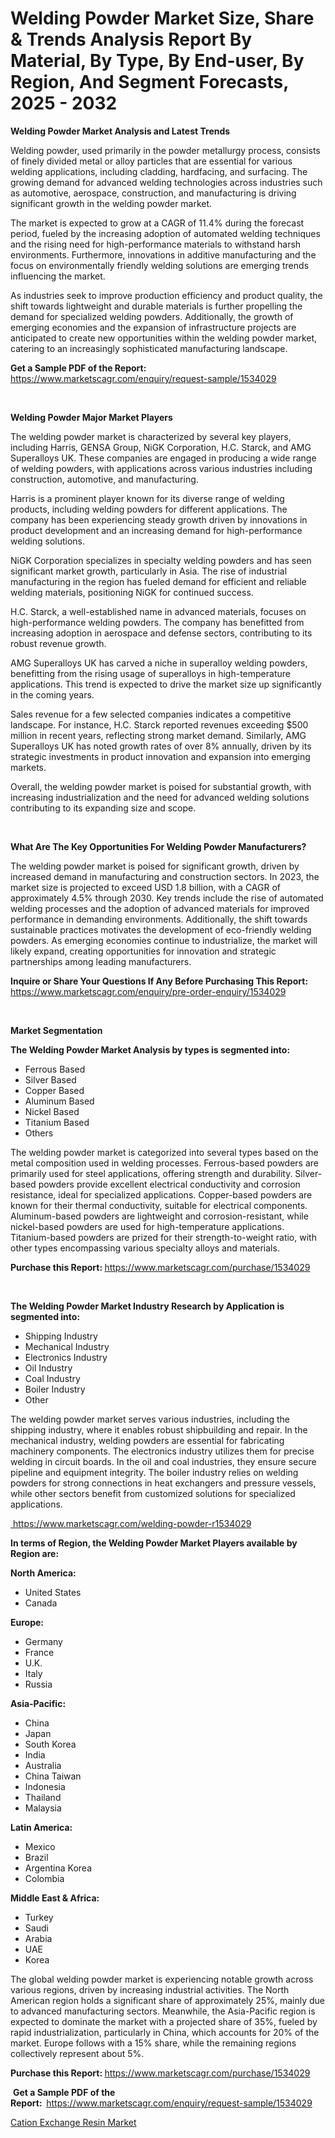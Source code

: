 <p><h1>Welding Powder Market Size, Share & Trends Analysis Report By Material, By Type, By End-user, By Region, And Segment Forecasts, 2025 - 2032</h1></p><p><strong>Welding Powder Market Analysis and Latest Trends</strong></p>
<p><p>Welding powder, used primarily in the powder metallurgy process, consists of finely divided metal or alloy particles that are essential for various welding applications, including cladding, hardfacing, and surfacing. The growing demand for advanced welding technologies across industries such as automotive, aerospace, construction, and manufacturing is driving significant growth in the welding powder market. </p><p>The market is expected to grow at a CAGR of 11.4% during the forecast period, fueled by the increasing adoption of automated welding techniques and the rising need for high-performance materials to withstand harsh environments. Furthermore, innovations in additive manufacturing and the focus on environmentally friendly welding solutions are emerging trends influencing the market. </p><p>As industries seek to improve production efficiency and product quality, the shift towards lightweight and durable materials is further propelling the demand for specialized welding powders. Additionally, the growth of emerging economies and the expansion of infrastructure projects are anticipated to create new opportunities within the welding powder market, catering to an increasingly sophisticated manufacturing landscape.</p></p>
<p><strong>Get a Sample PDF of the Report:&nbsp;</strong> <a href="https://www.marketscagr.com/enquiry/request-sample/1534029?utm_campaign=2136&utm_medium=2&utm_source=Github&utm_content=ia&utm_term=31032025&utm_id=welding-powder">https://www.marketscagr.com/enquiry/request-sample/1534029</a></p>
<p>&nbsp;</p>
<p><strong>Welding Powder Major Market Players</strong></p>
<p><p>The welding powder market is characterized by several key players, including Harris, GENSA Group, NiGK Corporation, H.C. Starck, and AMG Superalloys UK. These companies are engaged in producing a wide range of welding powders, with applications across various industries including construction, automotive, and manufacturing.</p><p>Harris is a prominent player known for its diverse range of welding products, including welding powders for different applications. The company has been experiencing steady growth driven by innovations in product development and an increasing demand for high-performance welding solutions. </p><p>NiGK Corporation specializes in specialty welding powders and has seen significant market growth, particularly in Asia. The rise of industrial manufacturing in the region has fueled demand for efficient and reliable welding materials, positioning NiGK for continued success.</p><p>H.C. Starck, a well-established name in advanced materials, focuses on high-performance welding powders. The company has benefitted from increasing adoption in aerospace and defense sectors, contributing to its robust revenue growth.</p><p>AMG Superalloys UK has carved a niche in superalloy welding powders, benefitting from the rising usage of superalloys in high-temperature applications. This trend is expected to drive the market size up significantly in the coming years.</p><p>Sales revenue for a few selected companies indicates a competitive landscape. For instance, H.C. Starck reported revenues exceeding $500 million in recent years, reflecting strong market demand. Similarly, AMG Superalloys UK has noted growth rates of over 8% annually, driven by its strategic investments in product innovation and expansion into emerging markets.</p><p>Overall, the welding powder market is poised for substantial growth, with increasing industrialization and the need for advanced welding solutions contributing to its expanding size and scope.</p></p>
<p>&nbsp;</p>
<p><strong>What Are The Key Opportunities For Welding Powder Manufacturers?</strong></p>
<p><p>The welding powder market is poised for significant growth, driven by increased demand in manufacturing and construction sectors. In 2023, the market size is projected to exceed USD 1.8 billion, with a CAGR of approximately 4.5% through 2030. Key trends include the rise of automated welding processes and the adoption of advanced materials for improved performance in demanding environments. Additionally, the shift towards sustainable practices motivates the development of eco-friendly welding powders. As emerging economies continue to industrialize, the market will likely expand, creating opportunities for innovation and strategic partnerships among leading manufacturers.</p></p>
<p><strong>Inquire or Share Your Questions If Any Before Purchasing This Report:</strong> <a href="https://www.marketscagr.com/enquiry/pre-order-enquiry/1534029?utm_campaign=2136&utm_medium=2&utm_source=Github&utm_content=ia&utm_term=31032025&utm_id=welding-powder">https://www.marketscagr.com/enquiry/pre-order-enquiry/1534029</a></p>
<p>&nbsp;</p>
<p><strong>Market Segmentation</strong></p>
<p><strong>The Welding Powder Market Analysis by types is segmented into:</strong></p>
<p><ul><li>Ferrous Based</li><li>Silver Based</li><li>Copper Based</li><li>Aluminum Based</li><li>Nickel Based</li><li>Titanium Based</li><li>Others</li></ul></p>
<p><p>The welding powder market is categorized into several types based on the metal composition used in welding processes. Ferrous-based powders are primarily used for steel applications, offering strength and durability. Silver-based powders provide excellent electrical conductivity and corrosion resistance, ideal for specialized applications. Copper-based powders are known for their thermal conductivity, suitable for electrical components. Aluminum-based powders are lightweight and corrosion-resistant, while nickel-based powders are used for high-temperature applications. Titanium-based powders are prized for their strength-to-weight ratio, with other types encompassing various specialty alloys and materials.</p></p>
<p><strong>Purchase this Report:&nbsp;</strong><a href="https://www.marketscagr.com/purchase/1534029?utm_campaign=2136&utm_medium=2&utm_source=Github&utm_content=ia&utm_term=31032025&utm_id=welding-powder">https://www.marketscagr.com/purchase/1534029</a></p>
<p>&nbsp;</p>
<p><strong>The Welding Powder Market Industry Research by Application is segmented into:</strong></p>
<p><ul><li>Shipping Industry</li><li>Mechanical Industry</li><li>Electronics Industry</li><li>Oil Industry</li><li>Coal Industry</li><li>Boiler Industry</li><li>Other</li></ul></p>
<p><p>The welding powder market serves various industries, including the shipping industry, where it enables robust shipbuilding and repair. In the mechanical industry, welding powders are essential for fabricating machinery components. The electronics industry utilizes them for precise welding in circuit boards. In the oil and coal industries, they ensure secure pipeline and equipment integrity. The boiler industry relies on welding powders for strong connections in heat exchangers and pressure vessels, while other sectors benefit from customized solutions for specialized applications.</p></p>
<p><a href="https://www.marketscagr.com/welding-powder-r1534029?utm_campaign=2136&utm_medium=2&utm_source=Github&utm_content=ia&utm_term=31032025&utm_id=welding-powder">&nbsp;https://www.marketscagr.com/welding-powder-r1534029</a></p>
<p><strong>In terms of Region, the Welding Powder Market Players available by Region are:</strong></p>
<p>
    <p> <strong> North America: </strong>
        <ul>
            <li>United States</li>
            <li>Canada</li>
        </ul>
        </p> 
    <p> <strong> Europe: </strong>
        <ul>
            <li>Germany</li>
            <li>France</li>
            <li>U.K.</li>
            <li>Italy</li>
            <li>Russia</li>
        </ul>
        </p> 
    <p> <strong> Asia-Pacific: </strong>
        <ul>
            <li>China</li>
            <li>Japan</li>
            <li>South Korea</li>
            <li>India</li>
            <li>Australia</li>
            <li>China Taiwan</li>
            <li>Indonesia</li>
            <li>Thailand</li>
            <li>Malaysia</li>
        </ul>
        </p> 
    <p> <strong> Latin America: </strong>
        <ul>
            <li>Mexico</li>
            <li>Brazil</li>
            <li>Argentina Korea</li>
            <li>Colombia</li>
        </ul>
        </p> 
    <p> <strong> Middle East & Africa: </strong>
        <ul>
            <li>Turkey</li>
            <li>Saudi</li>
            <li>Arabia</li>
            <li>UAE</li>
            <li>Korea</li>
        </ul>
    </p>
    </p>
<p><p>The global welding powder market is experiencing notable growth across various regions, driven by increasing industrial activities. The North American region holds a significant share of approximately 25%, mainly due to advanced manufacturing sectors. Meanwhile, the Asia-Pacific region is expected to dominate the market with a projected share of 35%, fueled by rapid industrialization, particularly in China, which accounts for 20% of the market. Europe follows with a 15% share, while the remaining regions collectively represent about 5%.</p></p>
<p><strong>Purchase this Report: </strong><a href="https://www.marketscagr.com/purchase/1534029?utm_campaign=2136&utm_medium=2&utm_source=Github&utm_content=ia&utm_term=31032025&utm_id=welding-powder">https://www.marketscagr.com/purchase/1534029</a></p>
<p>&nbsp;<strong>Get a Sample PDF of the Report:&nbsp;&nbsp;</strong><a href="https://www.marketscagr.com/enquiry/request-sample/1534029?utm_campaign=2136&utm_medium=2&utm_source=Github&utm_content=ia&utm_term=31032025&utm_id=welding-powder">https://www.marketscagr.com/enquiry/request-sample/1534029</a></p>
<p><strong></strong></p>
<p><p><a href="https://github.com/tona7vba/Market-Research-Report-List-1/blob/main/cation-exchange-resin-market.md?utm_campaign=2136&utm_medium=2&utm_source=Github&utm_content=ia&utm_term=31032025&utm_id=welding-powder">Cation Exchange Resin Market</a></p></p>